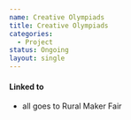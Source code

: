 ```yaml
---
name: Creative Olympiads
title: Creative Olympiads
categories:
  - Project
status: Ongoing
layout: single
---
```


#### Linked to
* all goes to Rural Maker Fair


